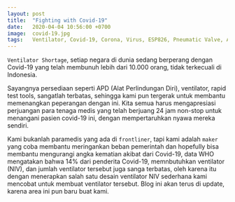 ```yaml
---
layout: post
title:  "Fighting with Covid-19"
date:   2020-04-04 10:56:00 +0700
image:  covid-19.jpg
tags:   Ventilator, Covid-19, Corona, Virus, ESP826, Pneumatic Valve, Air Pressure Sensor  
---
```

`Ventilator Shortage`, setiap negara di dunia sedang berperang dengan Covid-19 yang telah membunuh lebih dari 10.000 orang, tidak terkecuali di Indonesia. 

Sayangnya persediaan seperti APD (Alat Perlindungan Diri), ventilator, rapid test tools, sangatlah terbatas, sehingga kami pun tergerak untuk membantu memenangkan peperangan dengan ini. Kita semua harus mengapresiasi perjuangan para tenaga medis yang telah berjuang 24 jam non-stop untuk menangani pasien covid-19 ini, dengan mempertaruhkan nyawa mereka sendiri.

Kami bukanlah paramedis yang ada di `frontliner`, tapi kami adalah `maker` yang coba membantu meringankan beban pemerintah dan hopefully bisa membantu mengurangi angka kematian akibat dari Covid-19, data WHO mengatakan bahwa 14% dari penderita Covid-19, memnbutuhkan ventilator (NIV), dan jumlah ventilator tersebut juga sanga terbatas, oleh karena itu dengan menerapkan salah satu desain ventilator NIV sederhana kami mencobat untuk membuat ventilator tersebut. Blog ini akan terus di update, karena area ini pun baru buat kami. 